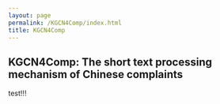```yaml
---
layout: page
permalink: /KGCN4Comp/index.html
title: KGCN4Comp
---
```

## KGCN4Comp: The short text processing mechanism of Chinese complaints

test!!!